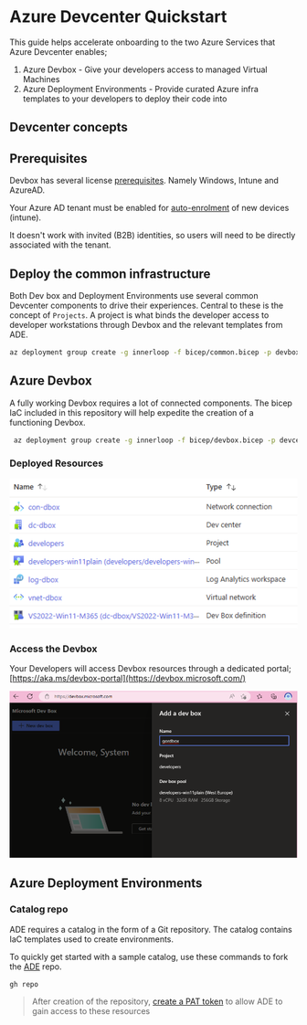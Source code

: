 # Azure Devcenter Quickstart

This guide helps accelerate onboarding to the two Azure Services that Azure Devcenter enables;

1. Azure Devbox - Give your developers access to managed Virtual Machines
1. Azure Deployment Environments - Provide curated Azure infra templates to your developers to deploy their code into

## Devcenter concepts

## Prerequisites

Devbox has several license [prerequisites](https://learn.microsoft.com/azure/dev-box/quickstart-configure-dev-box-service?tabs=AzureADJoin#prerequisites). Namely Windows, Intune and AzureAD.

Your Azure AD tenant must be enabled for [auto-enrolment](https://learn.microsoft.com/mem/intune/enrollment/quickstart-setup-auto-enrollment) of new devices (intune).

It doesn't work with invited (B2B) identities, so users will need to be directly associated with the tenant.

## Deploy the common infrastructure

Both Dev box and Deployment Environments use several common Devcenter components to drive their experiences. Central to these is the concept of `Projects`. A project is what binds the developer access to developer workstations through Devbox and the relevant templates from ADE.

```bash
az deployment group create -g innerloop -f bicep/common.bicep -p devboxProjectUser=$(az ad signed-in-user show --query id -o tsv)
```

## Azure Devbox

A fully working Devbox requires a lot of connected components. The bicep IaC included in this repository will help expedite the creation of a functioning Devbox.

```bash
 az deployment group create -g innerloop -f bicep/devbox.bicep -p devcenterName=dc-dbox
```

### Deployed Resources

![azure resources](devboxResources.png)

### Access the Devbox

Your Developers will access Devbox resources through a dedicated portal; [https://aka.ms/devbox-portal](https://devbox.microsoft.com/)

![devbox portal](devboxPortal.png)

## Azure Deployment Environments

### Catalog repo

ADE requires a catalog in the form of a Git repository. The catalog contains IaC templates used to create environments.

To quickly get started with a sample catalog, use these commands to fork the [ADE](https://github.com/Azure/deployment-environments) repo.

```bash
gh repo 
```

> After creation of the repository, [create a PAT token](https://learn.microsoft.com/azure/deployment-environments/how-to-configure-catalog#create-a-personal-access-token-in-github) to allow ADE to gain access to these resources
